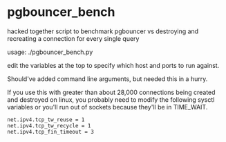 pgbouncer_bench
===============

hacked together script to benchmark pgbouncer vs destroying and recreating a
connection for every single query

usage: ./pgbouncer_bench.py

edit the variables at the top to specify which host and ports to run against.

Should've added command line arguments, but needed this in a hurry.

If you use this with greater than about 28,000 connections being created and destroyed on linux, you probably need to modify the following sysctl variables or you'll run out of sockets because they'll be in TIME_WAIT.

```
net.ipv4.tcp_tw_reuse = 1
net.ipv4.tcp_tw_recycle = 1
net.ipv4.tcp_fin_timeout = 3
```
